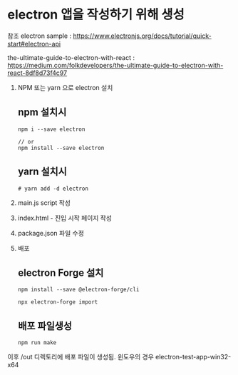 # electron 앱을 작성하기 위해 생성 

참조 
electron sample : https://www.electronjs.org/docs/tutorial/quick-start#electron-api

the-ultimate-guide-to-electron-with-react : https://medium.com/folkdevelopers/the-ultimate-guide-to-electron-with-react-8df8d73f4c97 


1. NPM 또는 yarn 으로 electron 설치
    ## npm 설치시 
    ```
    npm i --save electron
    
    // or
    npm install --save electron 
    ```
    
    ## yarn 설치시 
    ```
    # yarn add -d electron 
    ```
2. main.js script 작성

3. index.html - 진입 시작 페이지 작성

4. package.json 파일 수정 

5. 배포 
    ## electron Forge 설치
    ```
    npm install --save @electron-forge/cli
   
    npx electron-forge import 
    ```
    ##  배포 파일생성 
    ```
    npm run make
    ``` 
이후 /out 디렉토리에 배포 파일이 생성됨.
윈도우의 경우 electron-test-app-win32-x64

 
 